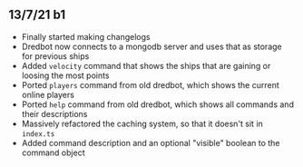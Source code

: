 ## 13/7/21 b1
- Finally started making changelogs
- Dredbot now connects to a mongodb server and uses that as storage for previous ships
- Added `velocity` command that shows the ships that are gaining or loosing the most points
- Ported `players` command from old dredbot, which shows the current online players
- Ported `help` command from old dredbot, which shows all commands and their descriptions
- Massively refactored the caching system, so that it doesn't sit in `index.ts`
- Added command description and an optional "visible" boolean to the command object